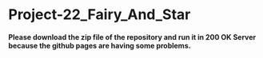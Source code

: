 # Project-22_Fairy_And_Star

#### Please download the zip file of the repository and run it in 200 OK Server because the github pages are having some problems.
